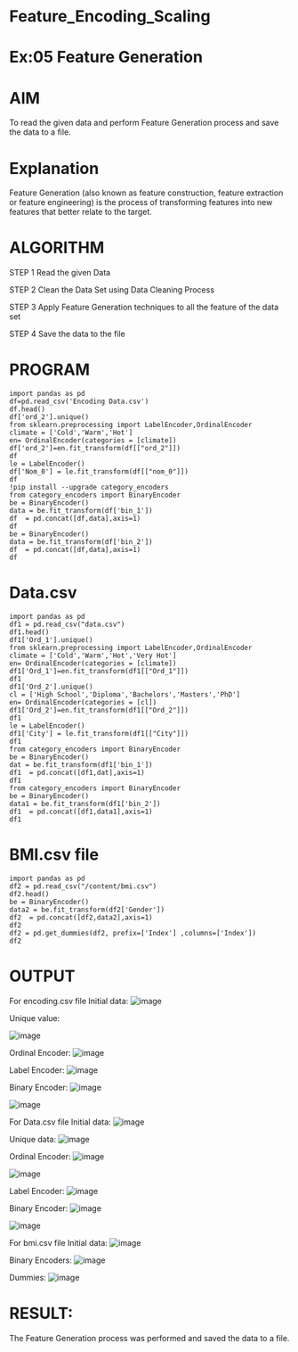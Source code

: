 # Feature_Encoding_Scaling
# Ex:05 Feature Generation
# AIM
To read the given data and perform Feature Generation process and save the data to a file.

# Explanation
Feature Generation (also known as feature construction, feature extraction or feature engineering) is the process of transforming features into new features that better relate to the target.

# ALGORITHM
STEP 1
Read the given Data

STEP 2
Clean the Data Set using Data Cleaning Process

STEP 3
Apply Feature Generation techniques to all the feature of the data set

STEP 4
Save the data to the file

# PROGRAM
```
import pandas as pd
df=pd.read_csv('Encoding Data.csv')
df.head()
df['ord_2'].unique()
from sklearn.preprocessing import LabelEncoder,OrdinalEncoder
climate = ['Cold','Warm','Hot']
en= OrdinalEncoder(categories = [climate])
df['ord_2']=en.fit_transform(df[["ord_2"]])
df
le = LabelEncoder()
df['Nom_0'] = le.fit_transform(df[["nom_0"]])
df
!pip install --upgrade category_encoders
from category_encoders import BinaryEncoder
be = BinaryEncoder()
data = be.fit_transform(df['bin_1'])
df  = pd.concat([df,data],axis=1)
df
be = BinaryEncoder()
data = be.fit_transform(df['bin_2'])
df  = pd.concat([df,data],axis=1)
df
```
# Data.csv
```
import pandas as pd
df1 = pd.read_csv("data.csv")
df1.head()
df1['Ord_1'].unique()
from sklearn.preprocessing import LabelEncoder,OrdinalEncoder
climate = ['Cold','Warm','Hot','Very Hot']
en= OrdinalEncoder(categories = [climate])
df1['Ord_1']=en.fit_transform(df1[["Ord_1"]])
df1
df1['Ord_2'].unique()
cl = ['High School','Diploma','Bachelors','Masters','PhD']
en= OrdinalEncoder(categories = [cl])
df1['Ord_2']=en.fit_transform(df1[["Ord_2"]])
df1
le = LabelEncoder()
df1['City'] = le.fit_transform(df1[["City"]])
df1
from category_encoders import BinaryEncoder
be = BinaryEncoder()
dat = be.fit_transform(df1['bin_1'])
df1  = pd.concat([df1,dat],axis=1)
df1
from category_encoders import BinaryEncoder
be = BinaryEncoder()
data1 = be.fit_transform(df1['bin_2'])
df1  = pd.concat([df1,data1],axis=1)
df1
```
# BMI.csv file
```
import pandas as pd
df2 = pd.read_csv("/content/bmi.csv")
df2.head()
be = BinaryEncoder()
data2 = be.fit_transform(df2['Gender'])
df2  = pd.concat([df2,data2],axis=1)
df2
df2 = pd.get_dummies(df2, prefix=['Index'] ,columns=['Index'])
df2
```
# OUTPUT
For encoding.csv file
Initial data:
![image](https://github.com/vishnupriya20052004/DataScience_exp5/assets/133640291/87f0e2ba-5cd8-456f-b5a7-ef6132de8605)

Unique value:

![image](https://github.com/vishnupriya20052004/DataScience_exp5/assets/133640291/e8914047-71b5-40e8-8c91-dad6845bd606)


Ordinal Encoder:
![image](https://github.com/vishnupriya20052004/DataScience_exp5/assets/133640291/76c8b6dd-4dbb-4811-bffb-567a60b64eed)


Label Encoder:
![image](https://github.com/vishnupriya20052004/DataScience_exp5/assets/133640291/d5a46487-cd39-437e-af46-225fd7bfdea0)


Binary Encoder:
![image](https://github.com/vishnupriya20052004/DataScience_exp5/assets/133640291/39555802-8835-442e-ad23-41e9cefda8d2)


![image](https://github.com/vishnupriya20052004/DataScience_exp5/assets/133640291/ddb17a5b-525c-4f84-b236-36c4902e1d49)


For Data.csv file
Initial data:
![image](https://github.com/vishnupriya20052004/DataScience_exp5/assets/133640291/030181e9-0ec5-4100-ac42-3dbd0d90ec85)


Unique data:
![image](https://github.com/vishnupriya20052004/DataScience_exp5/assets/133640291/504b014a-13a9-4572-b88b-8e1a7be39071)


Ordinal Encoder:
![image](https://github.com/vishnupriya20052004/DataScience_exp5/assets/133640291/11b758b0-604d-42e4-8e5d-81b2081e69e6)


![image](https://github.com/vishnupriya20052004/DataScience_exp5/assets/133640291/1e5099d7-ea01-4032-aa92-c1877a4761c1)


Label Encoder:
![image](https://github.com/vishnupriya20052004/DataScience_exp5/assets/133640291/cc8ff56e-5d88-4066-b854-0503d9e48214)


Binary Encoder:
![image](https://github.com/vishnupriya20052004/DataScience_exp5/assets/133640291/5decba62-e96c-45b9-9088-ce0ff31f05b9)


![image](https://github.com/vishnupriya20052004/DataScience_exp5/assets/133640291/81cef44a-eece-4304-b5b2-e429f6e6f584)


For bmi.csv file
Initial data:
![image](https://github.com/vishnupriya20052004/DataScience_exp5/assets/133640291/1b15dc02-5df5-4e55-b122-ec949823de36)


Binary Encoders:
![image](https://github.com/vishnupriya20052004/DataScience_exp5/assets/133640291/023e2aa8-dbc9-41dc-8f8e-7620af781e0e)


Dummies:
![image](https://github.com/vishnupriya20052004/DataScience_exp5/assets/133640291/71132541-3b18-48ae-a02e-6a45c6c03eaa)


# RESULT:
The Feature Generation process was performed and saved the data to a file.
